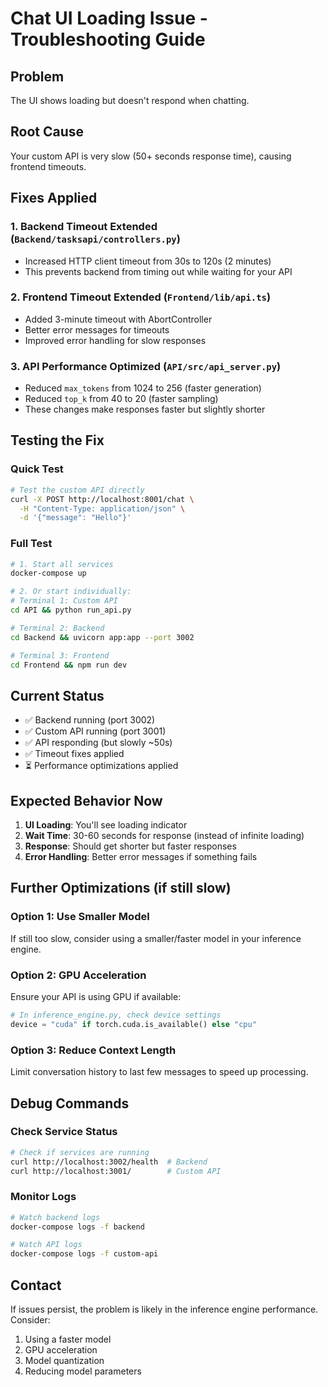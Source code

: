 # Chat UI Loading Issue - Troubleshooting Guide

## Problem
The UI shows loading but doesn't respond when chatting.

## Root Cause
Your custom API is very slow (50+ seconds response time), causing frontend timeouts.

## Fixes Applied

### 1. **Backend Timeout Extended** (`Backend/tasksapi/controllers.py`)
- Increased HTTP client timeout from 30s to 120s (2 minutes)
- This prevents backend from timing out while waiting for your API

### 2. **Frontend Timeout Extended** (`Frontend/lib/api.ts`)
- Added 3-minute timeout with AbortController
- Better error messages for timeouts
- Improved error handling for slow responses

### 3. **API Performance Optimized** (`API/src/api_server.py`)
- Reduced `max_tokens` from 1024 to 256 (faster generation)
- Reduced `top_k` from 40 to 20 (faster sampling)
- These changes make responses faster but slightly shorter

## Testing the Fix

### Quick Test
```bash
# Test the custom API directly
curl -X POST http://localhost:8001/chat \
  -H "Content-Type: application/json" \
  -d '{"message": "Hello"}'
```

### Full Test
```bash
# 1. Start all services
docker-compose up

# 2. Or start individually:
# Terminal 1: Custom API
cd API && python run_api.py

# Terminal 2: Backend
cd Backend && uvicorn app:app --port 3002

# Terminal 3: Frontend
cd Frontend && npm run dev
```

## Current Status
- ✅ Backend running (port 3002)
- ✅ Custom API running (port 3001) 
- ✅ API responding (but slowly ~50s)
- ✅ Timeout fixes applied
- ⏳ Performance optimizations applied

## Expected Behavior Now
1. **UI Loading**: You'll see loading indicator
2. **Wait Time**: 30-60 seconds for response (instead of infinite loading)
3. **Response**: Should get shorter but faster responses
4. **Error Handling**: Better error messages if something fails

## Further Optimizations (if still slow)

### Option 1: Use Smaller Model
If still too slow, consider using a smaller/faster model in your inference engine.

### Option 2: GPU Acceleration
Ensure your API is using GPU if available:
```python
# In inference_engine.py, check device settings
device = "cuda" if torch.cuda.is_available() else "cpu"
```

### Option 3: Reduce Context Length
Limit conversation history to last few messages to speed up processing.

## Debug Commands

### Check Service Status
```bash
# Check if services are running
curl http://localhost:3002/health  # Backend
curl http://localhost:3001/        # Custom API
```

### Monitor Logs
```bash
# Watch backend logs
docker-compose logs -f backend

# Watch API logs  
docker-compose logs -f custom-api
```

## Contact
If issues persist, the problem is likely in the inference engine performance. Consider:
1. Using a faster model
2. GPU acceleration
3. Model quantization
4. Reducing model parameters
